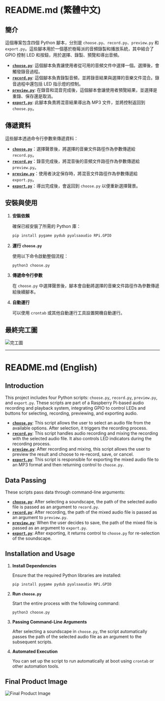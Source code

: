 # README.md (繁體中文)

## 簡介

這個專案包含四個 Python 腳本，分別是 `choose.py`、`record.py`、`preview.py` 和 `export.py`。這些腳本用於一個基於樹莓派的音頻錄製和播放系統，其中結合了 GPIO 控制 LED 和按鈕，用於選擇、錄製、預覽和導出音頻。

- **[`choose.py`](#choosepy)**: 這個腳本負責讓使用者從可用的音頻文件中選擇一個。選擇後，會觸發錄音過程。
- **[`record.py`](#recordpy)**: 這個腳本負責錄製音頻，並將錄音結果與選擇的音樂文件混合。錄音過程中還包括 LED 指示燈的控制。
- **[`preview.py`](#previewpy)**: 在錄音和混音完成後，這個腳本會讓使用者預覽結果，並選擇是重錄、保存還是取消。
- **[`export.py`](#exportpy)**: 此腳本負責將混音結果導出為 MP3 文件，並將控制返回到 `choose.py`。

## 傳遞資料

這些腳本透過命令行參數來傳遞資料：

- **[`choose.py`](#choosepy)**：選擇聲景後，將選擇的音樂文件路徑作為參數傳遞給 `record.py`。
- **[`record.py`](#recordpy)**：錄音完成後，將混音後的音頻文件路徑作為參數傳遞給 `preview.py`。
- **[`preview.py`](#previewpy)**：使用者決定保存時，將混音文件路徑作為參數傳遞給 `export.py`。
- **[`export.py`](#exportpy)**：導出完成後，會返回到 `choose.py` 以便重新選擇聲景。

## 安裝與使用

1. **安裝依賴**

    確保已經安裝了所需的 Python 庫：

    ```bash
    pip install pygame pydub pyalsaaudio RPi.GPIO
    ```

2. **運行 `choose.py`**

    使用以下命令啟動整個流程：

    ```bash
    python3 choose.py
    ```

3. **傳遞命令行參數**

    在 `choose.py` 中選擇聲景後，腳本會自動將選擇的音樂文件路徑作為參數傳遞給後續腳本。

4. **自動運行**

    可以使用 `crontab` 或其他自動運行工具設置開機自動運行。

## 最終完工圖

![完工圖](https://drive.google.com/uc?export=view&id=1hm3WPWJ76oYt4k18GBTLhGKZbP7BDrUB)

---

# README.md (English)

## Introduction

This project includes four Python scripts: `choose.py`, `record.py`, `preview.py`, and `export.py`. These scripts are part of a Raspberry Pi-based audio recording and playback system, integrating GPIO to control LEDs and buttons for selecting, recording, previewing, and exporting audio.

- **[`choose.py`](#choosepy)**: This script allows the user to select an audio file from the available options. After selection, it triggers the recording process.
- **[`record.py`](#recordpy)**: This script handles audio recording and mixing the recording with the selected audio file. It also controls LED indicators during the recording process.
- **[`preview.py`](#previewpy)**: After recording and mixing, this script allows the user to preview the result and choose to re-record, save, or cancel.
- **[`export.py`](#exportpy)**: This script is responsible for exporting the mixed audio file to an MP3 format and then returning control to `choose.py`.

## Data Passing

These scripts pass data through command-line arguments:

- **[`choose.py`](#choosepy)**: After selecting a soundscape, the path of the selected audio file is passed as an argument to `record.py`.
- **[`record.py`](#recordpy)**: After recording, the path of the mixed audio file is passed as an argument to `preview.py`.
- **[`preview.py`](#previewpy)**: When the user decides to save, the path of the mixed file is passed as an argument to `export.py`.
- **[`export.py`](#exportpy)**: After exporting, it returns control to `choose.py` for re-selection of the soundscape.

## Installation and Usage

1. **Install Dependencies**

    Ensure that the required Python libraries are installed:

    ```bash
    pip install pygame pydub pyalsaaudio RPi.GPIO
    ```

2. **Run `choose.py`**

    Start the entire process with the following command:

    ```bash
    python3 choose.py
    ```

3. **Passing Command-Line Arguments**

    After selecting a soundscape in `choose.py`, the script automatically passes the path of the selected audio file as an argument to the subsequent scripts.

4. **Automated Execution**

    You can set up the script to run automatically at boot using `crontab` or other automation tools.

## Final Product Image

![Final Product Image](https://drive.google.com/uc?export=view&id=1hm3WPWJ76oYt4k18GBTLhGKZbP7BDrUB)
